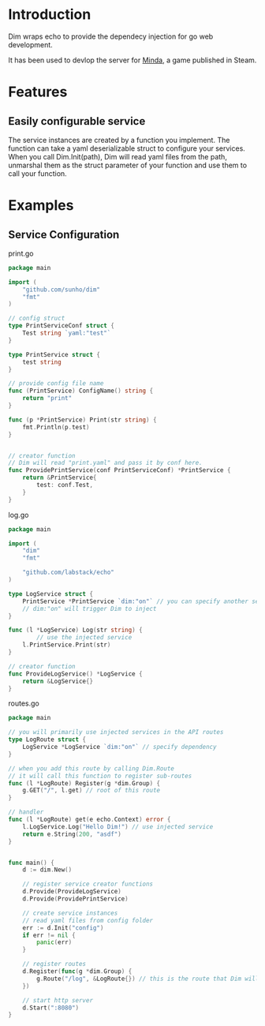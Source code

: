 # Introduction

Dim wraps echo to provide the dependecy injection for go web development.

It has been used to devlop the server for [Minda](https://github.com/sdbx/minda), a game published in Steam.

# Features

## Easily configurable service

The service instances are created by a function you implement. The function can take a yaml deserializable struct to configure your services. When you call Dim.Init(path), Dim will read yaml files from the path, unmarshal them as the struct parameter of your function and use them to call your function.


# Examples

## Service Configuration

print.go
```go
package main

import (
	"github.com/sunho/dim"
	"fmt"
)

// config struct
type PrintServiceConf struct {
	Test string `yaml:"test"`
}

type PrintService struct {
	test string
}

// provide config file name
func (PrintService) ConfigName() string {
	return "print"
}

func (p *PrintService) Print(str string) {
	fmt.Println(p.test)
}


// creator function
// Dim will read "print.yaml" and pass it by conf here.
func ProvidePrintService(conf PrintServiceConf) *PrintService {
	return &PrintService{
		test: conf.Test,
	}
}
```

log.go
```go
package main

import (
	"dim"
	"fmt"

	"github.com/labstack/echo"
)

type LogService struct {
    PrintService *PrintService `dim:"on"` // you can specify another service as dependency
    // dim:"on" will trigger Dim to inject
}

func (l *LogService) Log(str string) {
    	// use the injected service
	l.PrintService.Print(str)
}

// creator function
func ProvideLogService() *LogService {
	return &LogService{}
}

```

routes.go
```go
package main

// you will primarily use injected services in the API routes
type LogRoute struct {
	LogService *LogService `dim:"on"` // specify dependency
}

// when you add this route by calling Dim.Route
// it will call this function to register sub-routes
func (l *LogRoute) Register(g *dim.Group) {
	g.GET("/", l.get) // root of this route
}

// handler
func (l *LogRoute) get(e echo.Context) error {
	l.LogService.Log("Hello Dim!") // use injected service
	return e.String(200, "asdf")
}
```

```go

func main() {
    d := dim.New()

    // register service creator functions
    d.Provide(ProvideLogService)
    d.Provide(ProvidePrintService)

    // create service instances
    // read yaml files from config folder 
    err := d.Init("config")
    if err != nil {
    	panic(err)
    }

    // register routes
    d.Register(func(g *dim.Group) {
    	g.Route("/log", &LogRoute{}) // this is the route that Dim will inject dependencies into
    })

    // start http server
    d.Start(":8080")
}
```
